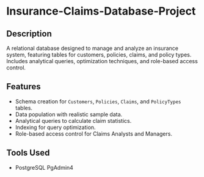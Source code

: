 # Insurance-Claims-Database-Project

## Description
A relational database designed to manage and analyze an insurance system, featuring tables for customers, policies, claims, and policy types. Includes analytical queries, optimization techniques, and role-based access control.

## Features
- Schema creation for `Customers`, `Policies`, `Claims`, and `PolicyTypes` tables.
- Data population with realistic sample data.
- Analytical queries to calculate claim statistics.
- Indexing for query optimization.
- Role-based access control for Claims Analysts and Managers.

## Tools Used
- PostgreSQL PgAdmin4
